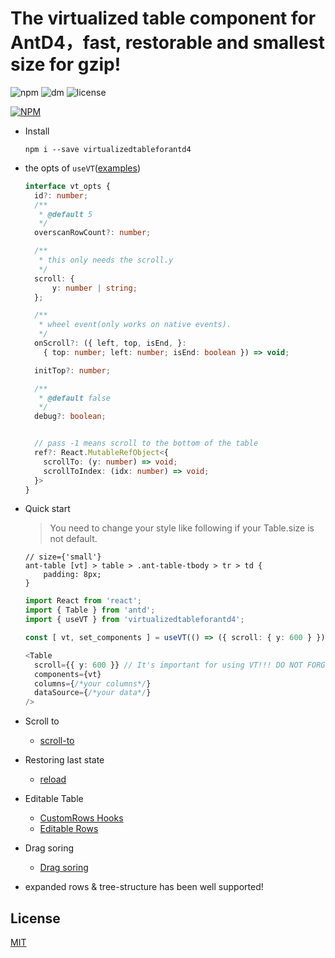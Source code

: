 # The virtualized table component for AntD4，fast, restorable and smallest size for gzip!


![npm](https://img.shields.io/npm/v/virtualizedtableforantd4)
![dm](https://img.shields.io/npm/dm/virtualizedtableforantd4)
![license](https://img.shields.io/npm/l/virtualizedtableforantd4)


[![NPM](https://nodei.co/npm/virtualizedtableforantd4.png?downloads=true&downloadRank=true&stars=true)](https://nodei.co/npm/virtualizedtableforantd4/)

+ Install

  ```shell
  npm i --save virtualizedtableforantd4
  ```

+ the opts of `useVT`([examples](https://github.com/wubostc/virtualized-table-for-antd/blob/master/test))
  ```typescript
  interface vt_opts {
    id?: number;
    /**
     * @default 5
     */
    overscanRowCount?: number;

    /**
     * this only needs the scroll.y
     */
    scroll: {
        y: number | string;
    };

    /**
     * wheel event(only works on native events).
     */
    onScroll?: ({ left, top, isEnd, }:
      { top: number; left: number; isEnd: boolean }) => void;

    initTop?: number;

    /**
     * @default false
     */
    debug?: boolean;


    // pass -1 means scroll to the bottom of the table
    ref?: React.MutableRefObject<{
      scrollTo: (y: number) => void;
      scrollToIndex: (idx: number) => void;
    }>
  }
  ```


+ Quick start
  > You need to change your style like following if your Table.size is not default.
  
  ```less
  // size={'small'}
  ant-table [vt] > table > .ant-table-tbody > tr > td {
      padding: 8px;
  }
  ```
  ```typescript
  import React from 'react';
  import { Table } from 'antd';
  import { useVT } from 'virtualizedtableforantd4';

  const [ vt, set_components ] = useVT(() => ({ scroll: { y: 600 } }), []);

  <Table
    scroll={{ y: 600 }} // It's important for using VT!!! DO NOT FORGET!!!
    components={vt}
    columns={/*your columns*/}
    dataSource={/*your data*/}
  />
  ```

+ Scroll to
  - [scroll-to](https://github.com/wubostc/virtualized-table-for-antd/blob/master/test/scroll-to.tsx)


+ Restoring last state

  - [reload](https://github.com/wubostc/virtualized-table-for-antd/blob/master/test/reload.tsx)


+ Editable Table

  - [CustomRows Hooks](https://github.com/wubostc/virtualized-table-for-antd/blob/master/test/CustomRows%20Hooks.jsx)
  - [Editable Rows](https://github.com/wubostc/virtualized-table-for-antd/blob/master/test/Editable%20Rows.jsx)

+ Drag soring

  - [Drag soring](https://github.com/wubostc/virtualized-table-for-antd/blob/master/test/Drag%20soring.jsx)

+ expanded rows & tree-structure
  has been well supported!

## License

[MIT](LICENSE)
